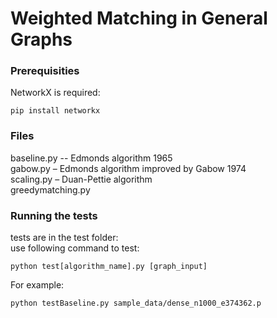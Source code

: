 # Weighted Matching in General Graphs

### Prerequisities

NetworkX is required:
```
pip install networkx
```

### Files
baseline.py -- Edmonds algorithm 1965<br/>
gabow.py – Edmonds algorithm improved by Gabow 1974<br/>
scaling.py – Duan-Pettie algorithm<br/>
greedymatching.py<br/>

### Running the tests
tests are in the test folder:<br/>
use following command to test:<br/>
```
python test[algorithm_name].py [graph_input]
```
For example:
```
python testBaseline.py sample_data/dense_n1000_e374362.p
```
